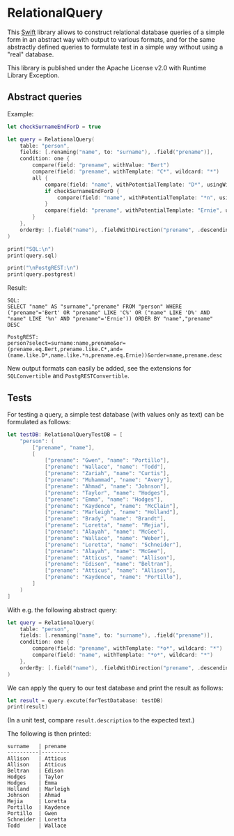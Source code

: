 # RelationalQuery

This [Swift](https://www.swift.org/) library allows to construct relational database queries of a simple form in an abstract way with output to various formats, and for the same abstractly defined queries to formulate test in a simple way without using a "real" database.

This library is published under the Apache License v2.0 with Runtime Library Exception.

## Abstract queries

Example:

```swift
let checkSurnameEndForD = true

let query = RelationalQuery(
    table: "person",
    fields: [.renaming("name", to: "surname"), .field("prename")],
    condition: one {
        compare(field: "prename", withValue: "Bert")
        compare(field: "prename", withTemplate: "C*", wildcard: "*")
        all {
            compare(field: "name", withPotentialTemplate: "D*", usingWildcard: "*")
            if checkSurnameEndForD {
                compare(field: "name", withPotentialTemplate: "*n", usingWildcard: "*")
            }
            compare(field: "prename", withPotentialTemplate: "Ernie", usingWildcard: "*")
        }
    },
    orderBy: [.field("name"), .fieldWithDirection("prename", .descending)]
)

print("SQL:\n")
print(query.sql)

print("\nPostgREST:\n")
print(query.postgrest)
```

Result:

```text
SQL:
SELECT "name" AS "surname","prename" FROM "person" WHERE ("prename"='Bert' OR "prename" LIKE 'C%' OR ("name" LIKE 'D%' AND "name" LIKE '%n' AND "prename"='Ernie')) ORDER BY "name","prename" DESC

PostgREST:
person?select=surname:name,prename&or=(prename.eq.Bert,prename.like.C*,and=(name.like.D*,name.like.*n,prename.eq.Ernie))&order=name,prename.desc
```

New output formats can easily be added, see the extensions for `SQLConvertible` and `PostgRESTConvertible`.

## Tests

For testing a query, a simple test database (with values only as text) can be formulated as follows:

```swift
let testDB: RelationalQueryTestDB = [
    "person": (
        ["prename", "name"],
        [
            ["prename": "Gwen", "name": "Portillo"], 
            ["prename": "Wallace", "name": "Todd"], 
            ["prename": "Zariah", "name": "Curtis"], 
            ["prename": "Muhammad", "name": "Avery"], 
            ["prename": "Ahmad", "name": "Johnson"], 
            ["prename": "Taylor", "name": "Hodges"],
            ["prename": "Emma", "name": "Hodges"], 
            ["prename": "Kaydence", "name": "McClain"], 
            ["prename": "Marleigh", "name": "Holland"], 
            ["prename": "Brady", "name": "Brandt"], 
            ["prename": "Loretta", "name": "Mejia"], 
            ["prename": "Alayah", "name": "McGee"], 
            ["prename": "Wallace", "name": "Weber"], 
            ["prename": "Loretta", "name": "Schneider"], 
            ["prename": "Alayah", "name": "McGee"], 
            ["prename": "Atticus", "name": "Allison"], 
            ["prename": "Edison", "name": "Beltran"], 
            ["prename": "Atticus", "name": "Allison"], 
            ["prename": "Kaydence", "name": "Portillo"], 
        ]
    )
]
```

With e.g. the following abstract query:

```swift
let query = RelationalQuery(
    table: "person",
    fields: [.renaming("name", to: "surname"), .field("prename")],
    condition: one {
        compare(field: "prename", withTemplate: "*o*", wildcard: "*")
        compare(field: "name", withTemplate: "*o*", wildcard: "*")
    },
    orderBy: [.field("name"), .fieldWithDirection("prename", .descending)]
)
```

We can apply the query to our test database and print the result as follows:

```swift
let result = query.excute(forTestDatabase: testDB)
print(result)
```

(In a unit test, compare `result.description` to the expected text.)

The following is then printed:

```text
surname   | prename 
----------|---------
Allison   | Atticus 
Allison   | Atticus 
Beltran   | Edison  
Hodges    | Taylor  
Hodges    | Emma    
Holland   | Marleigh
Johnson   | Ahmad   
Mejia     | Loretta 
Portillo  | Kaydence
Portillo  | Gwen    
Schneider | Loretta 
Todd      | Wallace 
```
